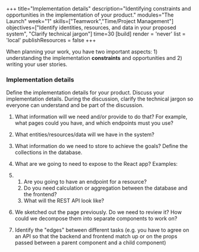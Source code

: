 +++
title="Implementation details"
description="Identifying constraints and opportunities in the implementation of your product."
modules="The Launch"
week="1"
skills=["Teamwork","Time/Project Management"]
objectives=["Identify identities, resources, and data in your proposed system", "Clarify technical jargon"]
time=30
[build]
  render = 'never'
  list = 'local'
  publishResources = false 
+++

When planning your work, you have two important aspects: 1) understanding the implementation **constraints** and opportunities and 2) writing your user stories.

### Implementation details

Define the implementation details for your product. Discuss your implementation details. During the discussion, clarify the technical jargon so everyone can understand and be part of the discussion.

1. What information will we need and/or provide to do that? For example, what pages could you have, and which endpoints must you use?

2. What entities/resources/data will we have in the system?

3. What information do we need to store to achieve the goals? Define the collections in the database.

4. What are we going to need to expose to the React app? Examples:

5. 1. Are you going to have an endpoint for a resource?
   2. Do you need calculation or aggregation between the database and the frontend?
   3. What will the REST API look like?
6. We sketched out the page previously. Do we need to review it? How could we decompose them into separate components to work on?

7. Identify the "edges" between different tasks (e.g. you have to agree on an API so that the backend and frontend match up or on the props passed between a parent component and a child component)
